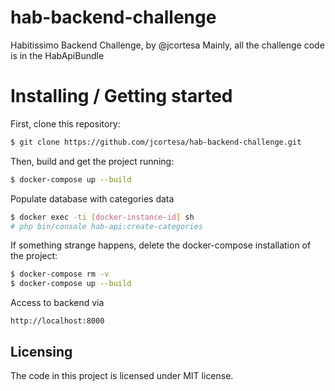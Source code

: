 hab-backend-challenge
=====================

Habitissimo Backend Challenge, by @jcortesa
Mainly, all the challenge code is in the HabApiBundle

# Installing / Getting started

First, clone this repository:

```bash
$ git clone https://github.com/jcortesa/hab-backend-challenge.git
```

Then, build and get the project running:

```bash
$ docker-compose up --build
```

Populate database with categories data

```bash
$ docker exec -ti [docker-instance-id] sh
# php bin/console hab-api:create-categories
```

If something strange happens, delete the docker-compose installation of the project:

```bash
$ docker-compose rm -v
$ docker-compose up --build
```

Access to backend via

```
http://localhost:8000
```

## Licensing

The code in this project is licensed under MIT license.
